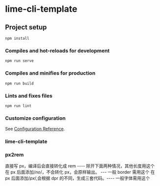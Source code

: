 # lime-cli-template

## Project setup

```
npm install
```

### Compiles and hot-reloads for development

```
npm run serve
```

### Compiles and minifies for production

```
npm run build
```

### Lints and fixes files

```
npm run lint
```

### Customize configuration

See [Configuration Reference](https://cli.vuejs.org/config/).

### lime-cli-template

### px2rem

直接写 px，编译后会直接转化成 rem ---- 除开下面两种情况，其他长度用这个
在 px 后面添加/_no_/，不会转化 px，会原样输出。 --- 一般 border 需用这个
在 px 后面添加/_px_/,会根据 dpr 的不同，生成三套代码。---- 一般字体需用这个
